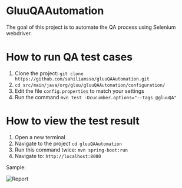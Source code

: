# GluuQAAutomation

The goal of this project is to automate the QA process using Selenium webdriver.

# How to run QA test cases
 
 1. Clone the project: `git clone https://github.com/sahiliamsso/gluuQAAutomation.git`
 1. `cd src/main/java/org/gluu/gluuQAAutomation/configuration/`
 1. Edit the file `config.properties` to match your settings
 1. Run the command `mvn test -Dcucumber.options="--tags @gluuQA"`
 
 
 # How to view the test result
 1. Open a new terminal
 1. Navigate to the project `cd gluuQAAutomation`
 1. Run this command twice: `mvn spring-boot:run`
 1. Navigate to: `http://localhost:8080`
 
 
 Sample:
   
   <img src="https://github.com/sahiliamsso/gluuQAAutomation/blob/master/src/main/resources/Screenshot%20from%202018-06-15%2009-06-23.png" alt="Report">
 
